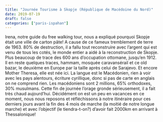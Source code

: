 ```yaml
---
title: "Journée Tourisme à Skopje (République de Macédoine du Nord)"
date: 2019-07-19
draft: false
categories: ["paris-ispahan"]
---
```


Irena, notre guide du free walking tour, nous a expliqué pourquoi Skopje était une ville de carton pâte! A cause de ce fameux tremblement de terre de 1963. 80% de destruction, il a fallu tout reconstruire avec l’argent qui est venu de tous les cotés, le monde entier a aidé à la reconstruction de Skopje. Plus beaucoup de trace des 600 ans d’occupation ottomane, jusqu’en 1912. Il en reste quelques traces, hammam, mosquée caravansérail et ce old bazar, le deuxième en Europe par la taille après celui de Sarajevo. Et encore Mother Theresa, elle est née ici. La langue est le Macédonien, rien à voir avec les pays alentours, écriture cyrillique, donc si pas de carte en anglais on ne comprend rien. Les macédoniens sont 2 millions, 65% orthodoxes, 30% musulmans.
Cette fin de journée l’orage gronde sérieusement, il a fait très chaud aujourd’hui. Décidément on est un peu en vacances en ce moment, nous nous reposons et réfléchissons à notre itinéraire pour ces derniers jours avant la fin des 4 mois de marche (la moitié de notre longue marche) et avec l’objectif (le tiendra-t-on?) d’avoir fait 2000km en arrivant à Thessalonique!
